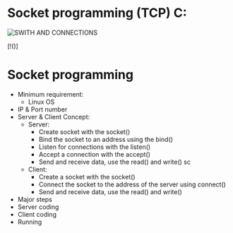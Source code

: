 # Socket programming (TCP) C:

![SWITH AND CONNECTIONS](https://pp.userapi.com/c830608/v830608760/14039d/WvwLypn_0OQ.jpg)

[!()]

# Socket programming 
- Minimum requirement:
	- Linux OS 
- IP & Port number
- Server & Client Concept:
	- Server:
		- Create socket with the socket()
		- Bind the socket to an address using the bind()
		- Listen for connections with the listen()
		- Accept a connection with the accept()
		- Send and receive data, use the read() and write() sc
	- Client:
		- Create a socket with the socket()
		- Connect the socket to the address of the server using connect()
		- Send and receive data, use the read() and write()
- Major steps
- Server coding
- Client coding 
- Running
